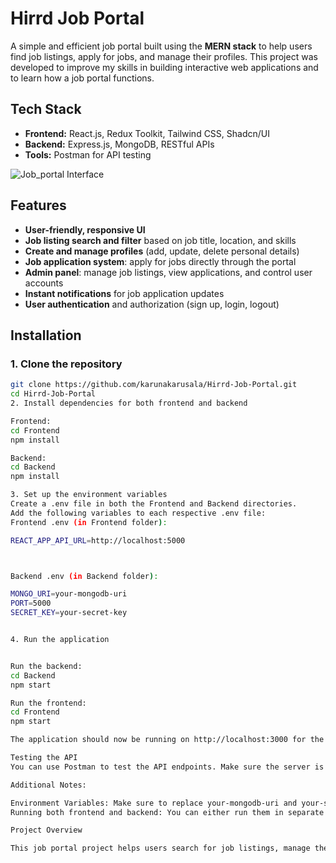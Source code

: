 # Hirrd Job Portal

A simple and efficient job portal built using the **MERN stack** to help users find job listings, apply for jobs, and manage their profiles. This project was developed to improve my skills in building interactive web applications and to learn how a job portal functions.

## Tech Stack

- **Frontend:** React.js, Redux Toolkit, Tailwind CSS, Shadcn/UI
- **Backend:** Express.js, MongoDB, RESTful APIs
- **Tools:** Postman for API testing

![Job_portal Interface](Frontend/public/images/Job_portal.png)



## Features

- **User-friendly, responsive UI**
- **Job listing search and filter** based on job title, location, and skills
- **Create and manage profiles** (add, update, delete personal details)
- **Job application system**: apply for jobs directly through the portal
- **Admin panel**: manage job listings, view applications, and control user accounts
- **Instant notifications** for job application updates
- **User authentication** and authorization (sign up, login, logout)

## Installation

### 1. Clone the repository

```bash
git clone https://github.com/karunakarusala/Hirrd-Job-Portal.git
cd Hirrd-Job-Portal
2. Install dependencies for both frontend and backend

Frontend:
cd Frontend
npm install

Backend:
cd Backend
npm install

3. Set up the environment variables
Create a .env file in both the Frontend and Backend directories.
Add the following variables to each respective .env file:
Frontend .env (in Frontend folder):

REACT_APP_API_URL=http://localhost:5000



Backend .env (in Backend folder):

MONGO_URI=your-mongodb-uri
PORT=5000
SECRET_KEY=your-secret-key


4. Run the application


Run the backend:
cd Backend
npm start

Run the frontend:
cd Frontend
npm start

The application should now be running on http://localhost:3000 for the frontend and http://localhost:5000 for the backend.

Testing the API
You can use Postman to test the API endpoints. Make sure the server is running and use the provided routes for testing purposes.

Additional Notes:

Environment Variables: Make sure to replace your-mongodb-uri and your-secret-key with your actual MongoDB connection URI and secret key.
Running both frontend and backend: You can either run them in separate terminals or use concurrently if you want to run both in a single terminal.

Project Overview

This job portal project helps users search for job listings, manage their profiles, and apply for jobs. It includes an admin panel for job management and user control. Through this project, I’ve learned how to build a real-world application with user authentication, RESTful APIs, and real-time updates, improving my skills in building full-stack web apps with the MERN stack.
